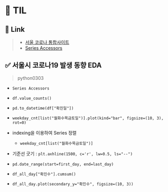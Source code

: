 # 🦁 TIL

## 🔗 Link
> * [서울 코로나 통합사이트](https://www.seoul.go.kr/coronaV/coronaStatus.do)
> * [Series Accessors](https://pandas.pydata.org/docs/reference/series.html#accessors)

## ✅ 서울시 코로나19 발생 동향 EDA
> python0303


* `Series Accessors`
* `df.value_counts()`
* `pd.to_datetime(df["확진일"])`
* `weekday_cnt[list("월화수목금토일")].plot(kind="bar", figsize=(10, 3), rot=0)`


* indexing을 이용하여 Series 정렬
  * `weekday_cnt[list("월화수목금토일")]`


* 기준선 긋기 : `plt.axhline(1500, c='r', lw=0.5, ls="--") `
* `pd.date_range(start=first_day, end=last_day)`
* `df_all_day["확진수"].cumsum()`
* `df_all_day.plot(secondary_y="확진수", figsize=(10, 3))`